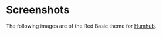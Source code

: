 # Screenshots
The following images are of the Red Basic theme for [Humhub](https://www.humhub.org/en).
